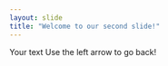 ```yaml
---
layout: slide
title: "Welcome to our second slide!"
---
```

Your text <Prueba con nuevo texto>
Use the left arrow to go back!
